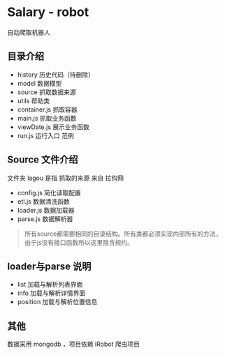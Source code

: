 # Salary - robot 
 自动爬取机器人

## 目录介绍
* history 历史代码（待删除）
* model 数据模型
* source 抓取数据来源
* utils 帮助类
* container.js 抓取容器
* main.js 抓取业务函数
* viewDate.js 展示业务函数
* run.js 运行入口 范例

## Source 文件介绍
文件夹 lagou 是指 抓取的来源 来自 拉钩网

* config.js 简化读取配置
* etl.js 数据清洗函数
* loader.js 数据加载器
* parse.js 数据解析器

>所有source都需要相同的目录结构。所有类都必须实现内部所有的方法，由于js没有接口函数所以这里隐含规约。

## loader与parse 说明

* list 加载与解析列表界面
* info 加载与解析详情界面
* position 加载与解析位置信息

## 其他

数据采用 mongodb ，项目依赖 iRobot 爬虫项目
